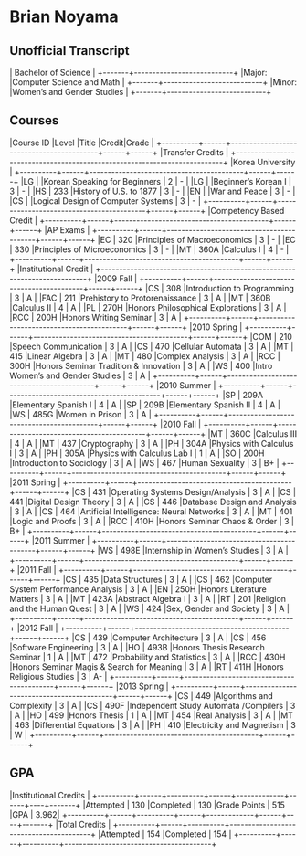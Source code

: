 Brian Noyama
============

Unofficial Transcript 
---------------------

|      Bachelor of Science          |
+-------+---------------------------+
|Major: |Computer Science and Math  |
+-------+---------------------------+
|Minor: |Women’s and Gender Studies |
+-------+---------------------------+


Courses
-------

|Course ID |Level |Title                                     |Credit|Grade |
+----------+------+------------------------------------------+------+------+
|Transfer Credits                                                          |
+--------------------------------------------------------------------------+
|Korea University                                                          |
+----------+------+------------------------------------------+------+------+
|LG        |      |Korean Speaking for Beginners             |    2 |    - |
|LG        |      |Beginner’s Korean I                       |    3 |    - |
|HS        |  233 |History of U.S. to 1877                   |    3 |    - |
|EN        |      |War and Peace                             |    3 |    - |
|CS        |      |Logical Design of Computer Systems        |    3 |    - |
+----------+------+------------------------------------------+------+------+
|Competency Based Credit                                                   |
+----------+------+------------------------------------------+------+------+
|AP Exams                                                                  |
+----------+------+------------------------------------------+------+------+
|EC        |  320 |Principles of Macroeconomics              |    3 |    - |
|EC        |  330 |Principles of Microeconomics              |    3 |    - |
|MT        | 360A |Calculus I                                |    4 |    - |
+----------+------+------------------------------------------+------+------+
|Institutional Credit                                                      |
+--------------------------------------------------------------------------+
|2009 Fall                                                                 |
+----------+------+------------------------------------------+------+------+
|CS        |  308 |Introduction to Programming               |    3 |    A |
|FAC       |  211 |Prehistory to Protorenaissance            |    3 |    A |
|MT        | 360B |Calculus II                               |    4 |    A |
|PL        | 270H |Honors Philosophical Explorations         |    3 |    A |
|RCC       | 200H |Honors Writing Seminar                    |    3 |    A |
+----------+------+------------------------------------------+------+------+
|2010 Spring                                                               |
+----------+------+------------------------------------------+------+------+
|COM       |  210 |Speech Communication                      |    3 |    A |
|CS        |  470 |Cellular Automata                         |    3 |    A |
|MT        |  415 |Linear Algebra                            |    3 |    A |
|MT        |  480 |Complex Analysis                          |    3 |    A |
|RCC       | 300H |Honors Seminar Tradition & Innovation     |    3 |    A |
|WS        |  400 |Intro Women’s and Gender Studies          |    3 |    A |
+----------+------+------------------------------------------+------+------+
|2010 Summer                                                               |
+----------+------+------------------------------------------+------+------+
|SP        | 209A |Elementary Spanish I                      |    4 |    A |
|SP        | 209B |Elementary Spanish II                     |    4 |    A |
|WS        | 485G |Women in Prison                           |    3 |    A |
+----------+------+------------------------------------------+------+------+
|2010 Fall                                                                 |
+----------+------+------------------------------------------+------+------+
|MT        | 360C |Calculus III                              |    4 |    A |
|MT        |  437 |Cryptography                              |    3 |    A |
|PH        | 304A |Physics with Calculus I                   |    3 |    A |
|PH        | 305A |Physics with Calculus Lab I               |    1 |    A |
|SO        | 200H |Introduction to Sociology                 |    3 |    A |
|WS        |  467 |Human Sexuality                           |    3 |   B+ |
+----------+------+------------------------------------------+------+------+
|2011 Spring                                                               |
+----------+------+------------------------------------------+------+------+
|CS        |  431 |Operating Systems Design/Analysis         |    3 |    A |
|CS        |  441 |Digital Design Theory                     |    3 |    A |
|CS        |  446 |Database Design and Analysis              |    3 |    A |
|CS        |  464 |Artificial Intelligence: Neural Networks  |    3 |    A |
|MT        |  401 |Logic and Proofs                          |    3 |    A |
|RCC       | 410H |Honors Seminar Chaos & Order              |    3 |   B+ |
+----------+------+------------------------------------------+------+------+
|2011 Summer                                                               |
+----------+------+------------------------------------------+------+------+
|WS        | 498E |Internship in Women’s Studies             |    3 |    A |
+----------+------+------------------------------------------+------+------+
|2011 Fall                                                                 |
+----------+------+------------------------------------------+------+------+
|CS        |  435 |Data Structures                           |    3 |    A |
|CS        |  462 |Computer System Performance Analysis      |    3 |    A |
|EN        | 250H |Honors Literature Matters                 |    3 |    A |
|MT        | 423A |Abstract Algebra I                        |    3 |    A |
|RT        |  201 |Religion and the Human Quest              |    3 |    A |
|WS        |  424 |Sex, Gender and Society                   |    3 |    A |
+----------+------+------------------------------------------+------+------+
|2012 Fall                                                                 |
+----------+------+------------------------------------------+------+------+
|CS        |  439 |Computer Architecture                     |    3 |    A |
|CS        |  456 |Software Engineering                      |    3 |    A |
|HO        | 493B |Honors Thesis Research Seminar            |    1 |    A |
|MT        |  472 |Probability and Statistics                |    3 |    A |
|RCC       | 430H |Honors Seminar Magis & Search for Meaning |    3 |    A |
|RT        | 411H |Honors Religious Studies                  |    3 |   A- |
+----------+------+------------------------------------------+------+------+
|2013 Spring                                                               |
+----------+------+------------------------------------------+------+------+
|CS        |  449 |Algorithms and Complexity                 |    3 |    A |
|CS        | 490F |Independent Study Automata /Compilers     |    3 |    A |
|HO        |  499 |Honors Thesis                             |    1 |    A |
|MT        |  454 |Real Analysis                             |    3 |    A |
|MT        |  463 |Differential Equations                    |    3 |    A |
|PH        |  410 |Electricity and Magnetism                 |    3 |    W |
+----------+------+------------------------------------------+------+------+

GPA
---

|Institutional Credits                                                |
+----------+------+----------+------+-------------+------+----+-------+
|Attempted |  130 |Completed |  130 |Grade Points |  515 |GPA |  3.962|
+----------+------+----------+------+-------------+------+----+-------+
|Total Credits                                                        |
+----------+------+----------+----------------------------------------+
|Attempted |  154 |Completed |  154                                   |
+----------+------+----------+----------------------------------------+
